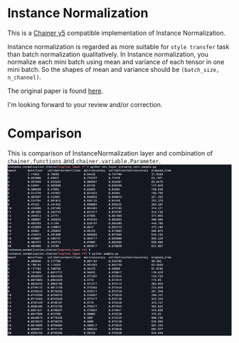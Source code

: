# Instance Normalization
This is a [Chainer v5](https://chainer.org) compatible implementation of Instance Normalization.

Instance normalization is regarded as more suitable for `style transfer` task than batch normalization qualitatively.
In Instance normalization, you normalize each mini batch using mean and variance of each tensor in one mini batch.
So the shapes of mean and variance should be `(batch_size, n_channel)`.

The original paper is found [here](http://arxiv.org/abs/1607.08022).

I'm looking forward to your review and/or correction.

# Comparison
This is comparison of InstanceNormalization layer and combination of `chainer.functions` and `chainer.variable.Parameter`.
![Comparison](https://raw.githubusercontent.com/crcrpar/instance_normalization_chainer/master/comparison.png)
